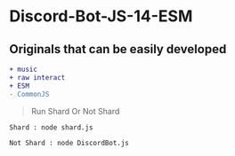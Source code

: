 # Discord-Bot-JS-14-ESM

## Originals that can be easily developed

```diff
+ music
+ raw interact
+ ESM
- CommonJS
```

> Run Shard Or Not Shard

```
Shard : node shard.js
```
```
Not Shard : node DiscordBot.js
```
